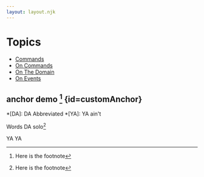 ```yaml
---
layout: layout.njk
---
```

# Topics

* [Commands](commands)
* [On Commands](onCommands)
* [On The Domain](onTheDomain)
* [On Events](onEvents)

## anchor demo [^1] {id=customAnchor}

*[DA]: DA Abbreviated
*[YA]: YA ain't

Words DA solo[^1]

YA YA

[^1]: Here is the footnote
